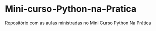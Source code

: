 # Mini-curso-Python-na-Pratica
Repositório com as aulas ministradas no Mini Curso Python Na Prática 
